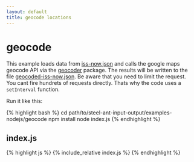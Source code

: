 ```yaml
---
layout: default
title: geocode locations
---
```


geocode
=======

This example loads data from [iss-now.json](iss-now.json) and calls the google maps geocode API via the [geocoder](https://www.npmjs.com/package/geocoder) package. The results will be written to the file [geocoded-iss-now.json](geocoded-iss-now.json). Be aware that you need to limit the request. You cant fire hundrets of requests directly. Thats why the code uses a `setInterval` function.

Run it like this:


{% highlight bash %}
cd path/to/steel-ant-input-output/examples-nodejs/geocode
npm install
node index.js
{% endhighlight %}


## index.js  

{% highlight js %}
{% include_relative index.js %}
{% endhighlight %}